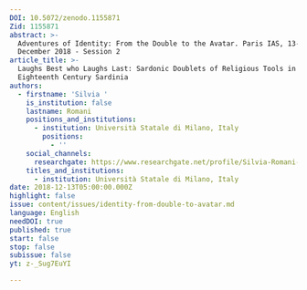 ```yaml
---
DOI: 10.5072/zenodo.1155871
Zid: 1155871
abstract: >-
  Adventures of Identity: From the Double to the Avatar. Paris IAS, 13-14
  December 2018 - Session 2
article_title: >-
  Laughs Best who Laughs Last: Sardonic Doublets of Religious Tools in
  Eighteenth Century Sardinia
authors:
  - firstname: 'Silvia '
    is_institution: false
    lastname: Romani
    positions_and_institutions:
      - institution: Università Statale di Milano, Italy
        positions:
          - ''
    social_channels:
      researchgate: https://www.researchgate.net/profile/Silvia-Romani-2
    titles_and_institutions:
      - institution: Università Statale di Milano, Italy
date: 2018-12-13T05:00:00.000Z
highlight: false
issue: content/issues/identity-from-double-to-avatar.md
language: English
needDOI: true
published: true
start: false
stop: false
subissue: false
yt: z-_Sug7EuYI

---
```


<Youtube yt="z-_Sug7EuYI" caption="Laughs Best who Laughs Last: Sardonic Doublets of Religious Tools in Eighteenth Century Sardinia" start="false" stop="false"></Youtube>